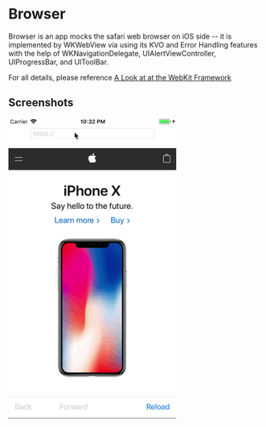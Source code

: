 Browser
==========

Browser is an app mocks the safari web browser on iOS side -- it is implemented by WKWebView via using its KVO and Error Handling features with the help of WKNavigationDelegate, UIAlertViewController, UIProgressBar, and UIToolBar.

For all details, please reference [A Look at at the WebKit Framework](https://www.appcoda.com/tag/wkwebview/)

## Screenshots
![Browser](./Browser.gif)
